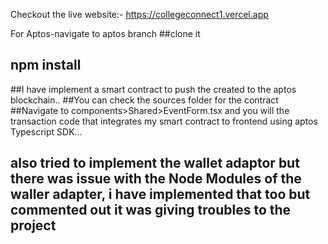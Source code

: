 Checkout the live website:- https://collegeconnect1.vercel.app


For Aptos-navigate to aptos branch 
##clone it
## npm install

##I have implement a smart contract to push the created to the aptos blockchain.. 
##You can check the sources folder for the contract
##Navigate to components>Shared>EventForm.tsx and you will the transaction code that integrates my smart contract to frontend using aptos Typescript SDK...
## also tried to implement the wallet adaptor but there was issue with the Node Modules of the waller adapter, i have implemented that too but commented out it was giving troubles to the project
